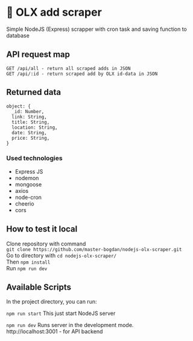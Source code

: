 # :space_invader: OLX add scraper
Simple NodeJS (Express) scrapper with cron task and saving function to database  

## API request map
```
GET /api/all - return all scraped adds in JSON
GET /api/:id - return scraped add by OLX id-data in JSON
```

## Returned data
```
object: {
  _id: Number,
  link: String,
  title: String,
  location: String,
  date: String,
  price: String,
}
```

### Used technologies
- Express JS
- nodemon
- mongoose
- axios
- node-cron
- cheerio
- cors  
 

## How to test it local
Clone repository with command  
`git clone https://github.com/master-bogdan/nodejs-olx-scraper.git`  
Go to directory with `cd nodejs-olx-scraper/`  
Then `npm install`  
Run `npm run dev`  


## Available Scripts
In the project directory, you can run:

`npm run start`
This just start NodeJS server

`npm run dev`
Runs server in the development mode.  
http://localhost:3001 - for API backend  
